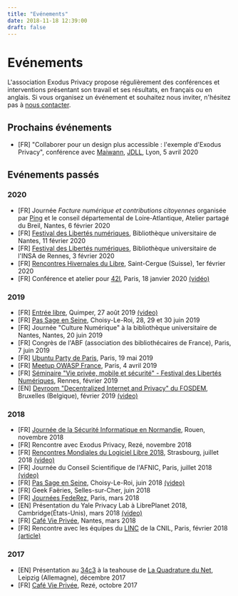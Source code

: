 ```yaml
---
title: "Evénements"
date: 2018-11-18 12:39:00
draft: false
---
```

# Evénements

L'association Exodus Privacy propose régulièrement des conférences et interventions présentant son travail et ses résultats, en français ou en anglais. Si vous organisez un événement et souhaitez nous inviter, n'hésitez pas à [nous contacter](/fr/page/who/).


## Prochains événements
* [FR] "Collaborer pour un design plus accessible : l'exemple d'Exodus Privacy", conférence avec [Maiwann](https://www.maiwann.net/), [JDLL](https://www.jdll.org/), Lyon, 5 avril 2020

## Evénements passés

### 2020
* [FR] Journée _Facture numérique et contributions citoyennes_ organisée par [Ping](https://www.pingbase.net/) et le conseil départemental de Loire-Atlantique, Atelier partagé du Breil, Nantes, 6 février 2020
* [FR] [Festival des Libertés numériques](https://fdln.insa-rennes.fr/), Bibliothèque universitaire de Nantes, 11 février 2020
* [FR] [Festival des Libertés numériques](https://fdln.insa-rennes.fr/), Bibliothèque universitaire de l'INSA de Rennes, 3 février 2020
* [FR] [Rencontres Hivernales du Libre](https://2020.hivernal.es/), Saint-Cergue (Suisse), 1er février 2020
* [FR] Conférence et atelier pour [42l](https://42l.fr/), Paris, 18 janvier 2020 [(vidéo)](https://video.tedomum.net/videos/watch/2035a814-ecfe-4e67-8b6f-6d4438477efe)

### 2019
* [FR] [Entrée libre](https://www.centredesabeilles.fr/entree-libre/), Quimper, 27 août 2019 [(video)](https://peer.hostux.social/videos/watch/491e4aa0-51d8-460a-a535-a9bbb6a03618)
* [FR] [Pas Sage en Seine](https://passageenseine.fr/), Choisy-Le-Roi, 28, 29 et 30 juin 2019
* [FR] Journée "Culture Numérique" à la bibliothèque universitaire de Nantes, Nantes, 20 juin 2019
* [FR] Congrès de l'ABF (association des bibliothécaires de France), Paris, 7 juin 2019
* [FR] [Ubuntu Party de Paris](https://www.ubuntu-paris.org/), Paris, 19 mai 2019
* [FR] [Meetup OWASP France](https://www.meetup.com/fr-FR/owasp-france/events/259215813/), Paris, 4 avril 2019
* [FR] [Séminaire "Vie privée, mobile et sécurité" - Festival des Libertés Numériques](https://fdln2019.insa-rennes.fr/decrypter/seminaire-vie-privee-mobile-et-securite/), Rennes, février 2019
* [EN] [Devroom "Decentralized Internet and Privacy" du FOSDEM](https://fosdem.org/2019/schedule/track/decentralized_internet_and_privacy/), Bruxelles (Belgique), février 2019 [(video)](https://video.exodus-privacy.eu.org/videos/watch/596cadb2-6055-437a-bd86-3b0e98458ca1)

### 2018
* [FR] [Journée de la Sécurité Informatique en Normandie](http://jsecin.insa-rouen.fr/), Rouen, novembre 2018
* [FR] Rencontre avec Exodus Privacy, Rezé, novembre 2018
* [FR] [Rencontres Mondiales du Logiciel Libre 2018](https://2018.rmll.info/), Strasbourg, juillet 2018 [(video)](http://www.canalc2.tv/video/15194)
* [FR] Journée du Conseil Scientifique de l'AFNIC, Paris, juillet 2018 [(video)](https://www.youtube.com/watch?v=SlibjEJKO6Y&feature=youtu.be#t=6h21m09s)
* [FR] [Pas Sage en Seine](https://passageenseine.fr/), Choisy-Le-Roi, juin 2018 [(video)](http://data.passageenseine.org/2018/exodus-privacy_analyser-comportement-applications-mobiles.webm)
* [FR] Geek Faëries, Selles-sur-Cher, juin 2018
* [FR] [Journées FedeRez](https://www.federez.net/journees/2018/), Paris, mars 2018
* [EN] Présentation du Yale Privacy Lab à LibrePlanet 2018, Cambridge(États-Unis), mars 2018 [(video)](https://media.libreplanet.org/u/libreplanet/m/exposing-hidden-surveillance-in-mobile-apps/)
* [FR] [Café Vie Privée](https://cafevieprivee-nantes.fr/), Nantes, mars 2018
* [FR] Rencontre avec les équipes du [LINC](https://linc.cnil.fr/) de la CNIL, Paris, février 2018 [(article)](/fr/post/retour-sur-notre-rencontre-avec-la-cnil/)

### 2017
* [EN] Présentation au [34c3](https://events.ccc.de/congress/2017/wiki/index.php/Main_Page) à la teahouse de [La Quadrature du Net](https://www.laquadrature.net/), Leipzig (Allemagne), décembre 2017
* [FR] [Café Vie Privée](https://cafevieprivee-nantes.fr/), Rezé, octobre 2017
